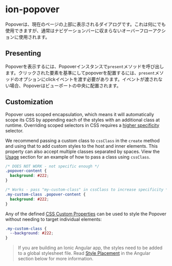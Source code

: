 # ion-popover

Popoverは、現在のページの上部に表示されるダイアログです。これは何にでも使用できますが、通常はナビゲーションバーに収まらないオーバーフローアクションに使用されます。

## Presenting

Popoverを表示するには、Popoverインスタンスで`present`メソッドを呼び出します。クリックされた要素を基準にしてpopoverを配置するには、`present`メソッドのオプションにclickイベントを渡す必要があります。イベントが渡されない場合、Popoverはビューポートの中央に配置されます。

## Customization

Popover uses scoped encapsulation, which means it will automatically scope its CSS by appending each of the styles with an additional class at runtime. Overriding scoped selectors in CSS requires a [higher specificity](https://developer.mozilla.org/en-US/docs/Web/CSS/Specificity) selector.

We recommend passing a custom class to `cssClass` in the `create` method and using that to add custom styles to the host and inner elements. This property can also accept multiple classes separated by spaces. View the [Usage](#usage) section for an example of how to pass a class using `cssClass`.

```css
/* DOES NOT WORK - not specific enough */
.popover-content {
  background: #222;
}

/* Works - pass "my-custom-class" in cssClass to increase specificity */
.my-custom-class .popover-content {
  background: #222;
}
```

Any of the defined [CSS Custom Properties](#css-custom-properties) can be used to style the Popover without needing to target individual elements:

```css
.my-custom-class {
  --background: #222;
}
```

> If you are building an Ionic Angular app, the styles need to be added to a global stylesheet file. Read [Style Placement](#style-placement) in the Angular section below for more information.

